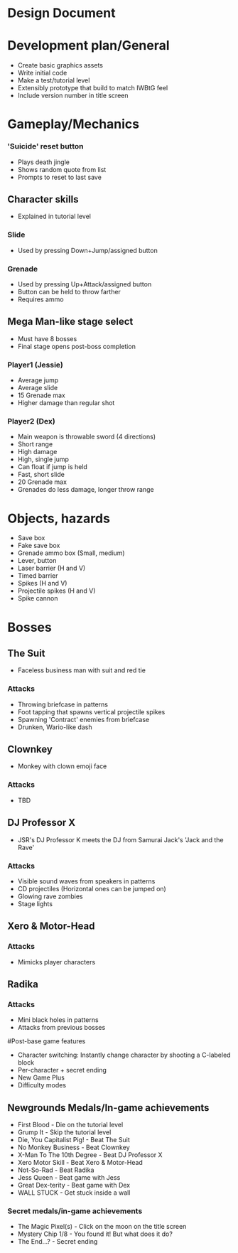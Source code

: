 # Design Document  
# Development plan/General
- Create basic graphics assets
- Write initial code
- Make a test/tutorial level
- Extensibly prototype that build to match IWBtG feel
- Include version number in title screen
# Gameplay/Mechanics
### 'Suicide' reset button
- Plays death jingle
- Shows random quote from list
- Prompts to reset to last save
## Character skills
- Explained in tutorial level
### Slide
- Used by pressing Down+Jump/assigned button
### Grenade
- Used by pressing Up+Attack/assigned button
- Button can be held to throw farther
- Requires ammo
## Mega Man-like stage select
- Must have 8 bosses
- Final stage opens post-boss completion
### Player1 (Jessie)
- Average jump
- Average slide
- 15 Grenade max
- Higher damage than regular shot
### Player2 (Dex)
- Main weapon is throwable sword (4 directions)
- Short range
- High damage
- High, single jump
- Can float if jump is held
- Fast, short slide
- 20 Grenade max
- Grenades do less damage, longer throw range
# Objects, hazards
- Save box
- Fake save box
- Grenade ammo box (Small, medium)
- Lever, button
- Laser barrier (H and V)
- Timed barrier
- Spikes (H and V)
- Projectile spikes (H and V)
- Spike cannon

# Bosses
## The Suit
- Faceless business man with suit and red tie
### Attacks
- Throwing briefcase in patterns
- Foot tapping that spawns vertical projectile spikes
- Spawning 'Contract' enemies from briefcase
- Drunken, Wario-like dash
## Clownkey
- Monkey with clown emoji face
### Attacks
- TBD
## DJ Professor X
- JSR's DJ Professor K meets the DJ from Samurai Jack's 'Jack and the Rave'
### Attacks
- Visible sound waves from speakers in patterns
- CD projectiles (Horizontal ones can be jumped on)
- Glowing rave zombies
- Stage lights
## Xero & Motor-Head
### Attacks
- Mimicks player characters

## Radika
### Attacks
- Mini black holes in patterns
- Attacks from previous bosses

#Post-base game features
- Character switching: Instantly change character by shooting a C-labeled block
- Per-character + secret ending
- New Game Plus
- Difficulty modes
## Newgrounds Medals/In-game achievements
- First Blood - Die on the tutorial level
- Grump It - Skip the tutorial level
- Die, You Capitalist Pig! - Beat The Suit
- No Monkey Business - Beat Clownkey
- X-Man To The 10th Degree - Beat DJ Professor X
- Xero Motor Skill - Beat Xero & Motor-Head
- Not-So-Rad - Beat Radika
- Jess Queen - Beat game with Jess
- Great Dex-terity - Beat game with Dex
- WALL STUCK - Get stuck inside a wall
### Secret medals/in-game achievements
- The Magic Pixel(s) - Click on the moon on the title screen
- Mystery Chip 1/8 - You found it! But what does it do?
- The End...? - Secret ending

